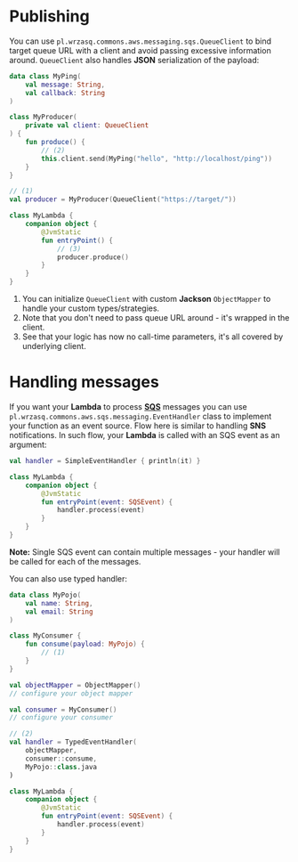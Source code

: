 <!---
# This file is part of the pl.wrzasq.commons.
#
# @license http://mit-license.org/ The MIT license
# @copyright 2017 - 2021 © by Rafał Wrzeszcz - Wrzasq.pl.
-->

# Publishing

You can use `pl.wrzasq.commons.aws.messaging.sqs.QueueClient` to bind target queue URL with a client and avoid passing
excessive information around. `QueueClient` also handles **JSON** serialization of the payload:

```kotlin
data class MyPing(
    val message: String,
    val callback: String
)

class MyProducer(
    private val client: QueueClient
) {
    fun produce() {
        // (2)
        this.client.send(MyPing("hello", "http://localhost/ping"))
    }
}

// (1)
val producer = MyProducer(QueueClient("https://target/"))

class MyLambda {
    companion object {
        @JvmStatic
        fun entryPoint() {
            // (3)
            producer.produce()
        }
    }
}
```

1.  You can initialize `QueueClient` with custom **Jackson** `ObjectMapper` to handle your custom types/strategies.
1.  Note that you don't need to pass queue URL around - it's wrapped in the client.
1.  See that your logic has now no call-time parameters, it's all covered by underlying client.

# Handling messages

If you want your **Lambda** to process [**SQS**](https://aws.amazon.com/sqs/) messages you can use
`pl.wrzasq.commons.aws.sqs.messaging.EventHandler` class to implement your function as an event source. Flow here is
similar to handling **SNS** notifications. In such flow, your **Lambda** is called with an SQS event as an argument:

```kotlin
val handler = SimpleEventHandler { println(it) }

class MyLambda {
    companion object {
        @JvmStatic
        fun entryPoint(event: SQSEvent) {
            handler.process(event)
        }
    }
}
```

**Note:** Single SQS event can contain multiple messages - your handler will be called for each of the messages.

You can also use typed handler:

```kotlin
data class MyPojo(
    val name: String,
    val email: String
)

class MyConsumer {
    fun consume(payload: MyPojo) {
        // (1)
    }
}

val objectMapper = ObjectMapper()
// configure your object mapper

val consumer = MyConsumer()
// configure your consumer

// (2)
val handler = TypedEventHandler(
    objectMapper,
    consumer::consume,
    MyPojo::class.java
)

class MyLambda {
    companion object {
        @JvmStatic
        fun entryPoint(event: SQSEvent) {
            handler.process(event)
        }
    }
}
```
